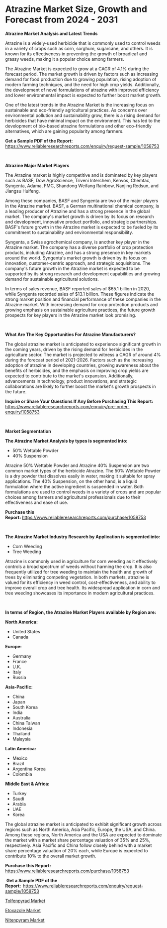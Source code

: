 <p><h1>Atrazine Market Size, Growth and Forecast from 2024 - 2031</h1></p><p><strong>Atrazine Market Analysis and Latest Trends</strong></p>
<p><p>Atrazine is a widely-used herbicide that is commonly used to control weeds in a variety of crops such as corn, sorghum, sugarcane, and others. It is known for its effectiveness in preventing the growth of broadleaf and grassy weeds, making it a popular choice among farmers.</p><p>The Atrazine Market is expected to grow at a CAGR of 4.1% during the forecast period. The market growth is driven by factors such as increasing demand for food production due to growing population, rising adoption of modern farming techniques, and the need for high crop yields. Additionally, the development of novel formulations of atrazine with improved efficiency and lower environmental impact is expected to further boost market growth.</p><p>One of the latest trends in the Atrazine Market is the increasing focus on sustainable and eco-friendly agricultural practices. As concerns over environmental pollution and sustainability grow, there is a rising demand for herbicides that have minimal impact on the environment. This has led to the development of bio-based atrazine formulations and other eco-friendly alternatives, which are gaining popularity among farmers.</p></p>
<p><strong>Get a Sample PDF of the Report:&nbsp;</strong> <a href="https://www.reliableresearchreports.com/enquiry/request-sample/1058753">https://www.reliableresearchreports.com/enquiry/request-sample/1058753</a></p>
<p>&nbsp;</p>
<p><strong>Atrazine Major Market Players</strong></p>
<p><p>The Atrazine market is highly competitive and is dominated by key players such as BASF, Dow AgroScience, Triveni Interchem, Kenvos, Chemtac, Syngenta, Adama, FMC, Shandong Weifang Rainbow, Nanjing Redsun, and Jiangsu Huifeng. </p><p>Among these companies, BASF and Syngenta are two of the major players in the Atrazine market. BASF, a German multinational chemical company, is a leading producer of Atrazine and has a strong presence in the global market. The company's market growth is driven by its focus on research and development, innovative product portfolio, and strategic partnerships. BASF's future growth in the Atrazine market is expected to be fueled by its commitment to sustainability and environmental responsibility.</p><p>Syngenta, a Swiss agrochemical company, is another key player in the Atrazine market. The company has a diverse portfolio of crop protection products, including Atrazine, and has a strong presence in key markets around the world. Syngenta's market growth is driven by its focus on innovation, customer-centric approach, and strategic acquisitions. The company's future growth in the Atrazine market is expected to be supported by its strong research and development capabilities and growing demand for sustainable agricultural solutions.</p><p>In terms of sales revenue, BASF reported sales of $65.1 billion in 2020, while Syngenta recorded sales of $13.1 billion. These figures indicate the strong market position and financial performance of these companies in the Atrazine market. With increasing demand for crop protection products and growing emphasis on sustainable agriculture practices, the future growth prospects for key players in the Atrazine market look promising.</p></p>
<p>&nbsp;</p>
<p><strong>What Are The Key Opportunities For Atrazine Manufacturers?</strong></p>
<p><p>The global atrazine market is anticipated to experience significant growth in the coming years, driven by the rising demand for herbicides in the agriculture sector. The market is projected to witness a CAGR of around 4% during the forecast period of 2021-2026. Factors such as the increasing adoption of atrazine in developing countries, growing awareness about the benefits of herbicides, and the emphasis on improving crop yields are expected to contribute to the market's expansion. Additionally, advancements in technology, product innovations, and strategic collaborations are likely to further boost the market's growth prospects in the future.</p></p>
<p><strong>Inquire or Share Your Questions If Any Before Purchasing This Report:</strong> <a href="https://www.reliableresearchreports.com/enquiry/pre-order-enquiry/1058753">https://www.reliableresearchreports.com/enquiry/pre-order-enquiry/1058753</a></p>
<p>&nbsp;</p>
<p><strong>Market Segmentation</strong></p>
<p><strong>The Atrazine Market Analysis by types is segmented into:</strong></p>
<p><ul><li>50% Wettable Powder</li><li>40% Suspension</li></ul></p>
<p><p>Atrazine 50% Wettable Powder and Atrazine 40% Suspension are two common market types of the herbicide Atrazine. The 50% Wettable Powder is a dry powder that dissolves easily in water, making it suitable for spray applications. The 40% Suspension, on the other hand, is a liquid formulation where the active ingredient is suspended in water. Both formulations are used to control weeds in a variety of crops and are popular choices among farmers and agricultural professionals due to their effectiveness and ease of use.</p></p>
<p><strong>Purchase this Report:&nbsp;</strong><a href="https://www.reliableresearchreports.com/purchase/1058753">https://www.reliableresearchreports.com/purchase/1058753</a></p>
<p>&nbsp;</p>
<p><strong>The Atrazine Market Industry Research by Application is segmented into:</strong></p>
<p><ul><li>Corn Weeding</li><li>Tree Weeding</li></ul></p>
<p><p>Atrazine is commonly used in agriculture for corn weeding as it effectively controls a broad spectrum of weeds without harming the crop. It is also frequently utilized for tree weeding to maintain the health and growth of trees by eliminating competing vegetation. In both markets, atrazine is valued for its efficiency in weed control, cost-effectiveness, and ability to improve overall crop and tree health. Its widespread application in corn and tree weeding showcases its importance in modern agricultural practices.</p></p>
<p>&nbsp;</p>
<p><strong>In terms of Region, the Atrazine Market Players available by Region are:</strong></p>
<p>
    <p> <strong> North America: </strong>
        <ul>
            <li>United States</li>
            <li>Canada</li>
        </ul>
        </p> 
    <p> <strong> Europe: </strong>
        <ul>
            <li>Germany</li>
            <li>France</li>
            <li>U.K.</li>
            <li>Italy</li>
            <li>Russia</li>
        </ul>
        </p> 
    <p> <strong> Asia-Pacific: </strong>
        <ul>
            <li>China</li>
            <li>Japan</li>
            <li>South Korea</li>
            <li>India</li>
            <li>Australia</li>
            <li>China Taiwan</li>
            <li>Indonesia</li>
            <li>Thailand</li>
            <li>Malaysia</li>
        </ul>
        </p> 
    <p> <strong> Latin America: </strong>
        <ul>
            <li>Mexico</li>
            <li>Brazil</li>
            <li>Argentina Korea</li>
            <li>Colombia</li>
        </ul>
        </p> 
    <p> <strong> Middle East & Africa: </strong>
        <ul>
            <li>Turkey</li>
            <li>Saudi</li>
            <li>Arabia</li>
            <li>UAE</li>
            <li>Korea</li>
        </ul>
    </p>
    </p>
<p><p>The global atrazine market is anticipated to exhibit significant growth across regions such as North America, Asia Pacific, Europe, the USA, and China. Among these regions, North America and the USA are expected to dominate the market with a market share percentage valuation of 35% and 25%, respectively. Asia Pacific and China follow closely behind with a market share percentage valuation of 20% each, while Europe is expected to contribute 10% to the overall market growth.</p></p>
<p><strong>Purchase this Report: </strong><a href="https://www.reliableresearchreports.com/purchase/1058753">https://www.reliableresearchreports.com/purchase/1058753</a></p>
<p>&nbsp;<strong>Get a Sample PDF of the Report:&nbsp;&nbsp;</strong><a href="https://www.reliableresearchreports.com/enquiry/request-sample/1058753">https://www.reliableresearchreports.com/enquiry/request-sample/1058753</a></p>
<p><strong></strong></p>
<p><p><a href="https://github.com/bobicer/Market-Research-Report-List-2/blob/main/tolfenpyrad-market.md">Tolfenpyrad Market</a></p><p><a href="https://github.com/globismark/Market-Research-Report-List-2/blob/main/etoxazole-market.md">Etoxazole Market</a></p><p><a href="https://github.com/timeliteaut/Market-Research-Report-List-1/blob/main/nitenpyram-market.md">Nitenpyram Market</a></p></p>